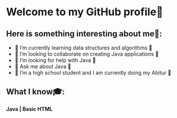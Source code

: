 # Welcome to my GitHub profile👋

## Here is something interesting about me🤣:

- 🔭 I’m currently learning data structures and algorithms 🔭
- 👯 I’m looking to collaborate on creating Java applications 👯
- 🤔 I’m looking for help with Java 🤔
- 💬 Ask me about Java 💬
- 🧑 I’m a high school student and I am currently doing my Abitur 🧑

##  What I know🎓:

**Java | Basic HTML**

<!-- [![My GitHub Language Stats](https://github-readme-stats.vercel.app/api/top-langs/?username=EduardHermann&langs_count=5&theme=tokyonight)]() -->
<!-- [![Top Langs](https://github-readme-stats.vercel.app/api/top-langs/?username=EduardHermann&layout=compact)](https://github.com/anuraghazra/github-readme-stats) --> 

